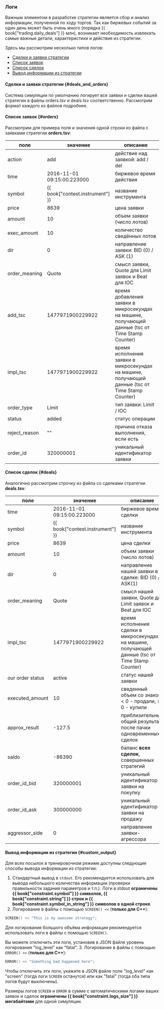 ### Логи

Важным элементом в разработке стратегии является сбор и анализ информации, полученной по ходу торгов.
Так как биржевых событий за один день может быть очень много (порядка {{ book["trading.daily_deals"] }} млн), возникает необходимость извлекать самые важные детали, характеристики и действия из стратегии.

Здесь мы рассмотрим несколько типов логов:

- [Сделки и заявки стратегии](#deals_and_orders)
- [Список заявок](#orders)
- [Список сделок](#deals)
- [Вывод информации из стратегии](#custom_output)

#### Сделки и заявки стратегии {#deals_and_orders}

Система симуляции по умолчанию логирует все заявки и сделки вашей стратегии в файлы orders.tsv и deals.tsv соответственно.
Рассмотрим формат каждого из файлов подробнее.

#### Список заявок {#orders}

Рассмотрим для примера поля и значения одной строки из файла с заявками стратегии **orders.tsv**:

| поле | значение | описание |
| --- | --- | --- |
| action | add | действие над заявкой: add / del |
| time | 2016-11-01 09:15:00.223000 | биржевое время действия |
| symbol | {{ book["contest.instrument"] }} | название инструмента |
| price | 8639 | цена заявки |
| amount | 10 | объем заявки (число лотов) |
| exec_amount | 10 | количество сведённых лотов |
| dir | 0 | направление заявки: BID (0) / ASK (1) |
| order_meaning | Quote | смысл заявки, Quote для Limit заявок и Beat для IOC |
| add_tsc | 1477971900229922 | время добавления заявки в микросекундах на машине, получающей данные (tsc от Time Stamp Counter) |
| impl_tsc | 1477971900229922 | время исполнения заявки в микросекундах на машине, получающей данные (tsc от Time Stamp Counter) |
| order_type | Limit | тип заявки: Limit / IOC |
| status | added | статус операции |
| reject_reason | "" | причина отказа выполнения, если есть |
| order_id | 320000001 | уникальный идентификатор заявки |

#### Список сделок {#deals}

Аналогично рассмотрим строчку из файла со сделками стратегии **deals.tsv**:

| поле | значение | описание |
| --- | --- | --- |
| time | 2016-11-01 09:15:00.223000 | биржевое время сделки |
| symbol | {{ book["contest.instrument"] }} | название инструмента |
| price | 8639 | цена сделки |
| amount | 10 | объем заявки (число лотов) |
| dir | 0 | направление нашей заявки в сделке: BID (0) / ASK(1) |
| order_meaning | Quote | смысл нашей заявки, Quote для Limit заявок и Beat для IOC |
| impl_tsc | 1477971900229922 | время исполнения сделки в микросекундах на машине, получающей данные (tsc от Time Stamp Counter) |
| our order status | active | статус нашей заявки |
| executed_amount | 10 | сведенный объем со знаком: < 0 - продали, > 0 - купили |
| approx_result | -127.5 | приблизительный общий результат после пачки одновременных сделок |
| saldo | -86390 | баланс **всех сделок**, совершенных стратегий |
| order_id_bid | 320000001 | уникальный идентификатор заявки на покупку |
| order_id_ask | 300000000 | уникальный идентификатор заявки на продажу |
| aggressor_side | 0 | направление заявки-агрессора |

#### Вывод информации из стратегии {#custom_output}

Для всех посылок в тренировочном режиме доступны следующие способы вывода информации из стратегии:

1. Стандартный вывод в `stdout`.
  Его рекомендуется использовать для вывода небольшого количества информации (проверки правильности задания параметров и т.п.).
  Логи в stdout **ограничены {{ book["constraint.symbol"] }} символов, {{ book["constraint.string"] }} строк и {{ book["constraint.symbol_in_string"] }} символов в одной строке**.
2. Логирование в файлы с помощью `SCREEN() <<` (**только для C++**):

  ```c++
  SCREEN() << "This is my awesome strategy";
  ```

  Для логирования большого объёма информации рекомендуется использовать логи в файлы с помощью `SCREEN()`.
  <!-- TODO(asalikhov): check if this is true -->
  Вы можете отключить эти логи, установив в JSON файле уровень логирования "log_level" как "fatal".
3. Логирование в файлы с помощью `ERROR() <<` (**только для C++**):

  ```c++
  ERROR() << "Something bad happened here";
  ```

  Чтобы отключить эти логи, укажите в JSON файле поле "log_level" как "screen" (тогда логи `SCREEN` останутся) или как "fatal" (тогда оба типа логов будут выключены).

  Размеры логов `SCREEN` и `ERROR` в сумме с автоматическими логами ваших заявок и сделок **ограничены {{ book["constraint.logs_size"] }} мегабайтами** для одной симуляции.